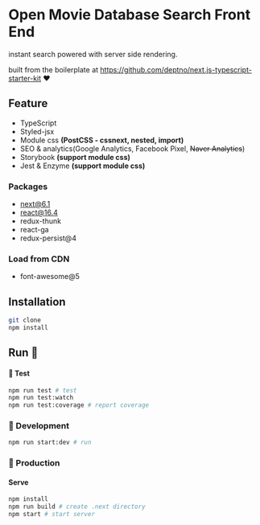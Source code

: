 # Open Movie Database Search Front End
instant search powered with server side rendering.

built from the boilerplate at https://github.com/deptno/next.js-typescript-starter-kit ❤

## Feature
 - TypeScript
 - Styled-jsx
 - Module css **(PostCSS - cssnext, nested, import)**
 - SEO & analytics(Google Analytics, Facebook Pixel, <s>Naver Analytics</s>)
 - Storybook **(support module css)**
 - Jest & Enzyme **(support module css)**

### Packages
 - next@6.1
 - react@16.4
 - redux-thunk
 - react-ga
 - redux-persist@4

### Load from CDN
 - font-awesome@5

## Installation

```sh
git clone
npm install
```

## Run :rocket:

#### :rocket: Test
```bash
npm run test # test
npm run test:watch
npm run test:coverage # report coverage
```

### :rocket: Development

```bash
npm run start:dev # run
```

### :rocket: Production

#### Serve
```bash
npm install
npm run build # create .next directory
npm start # start server
```